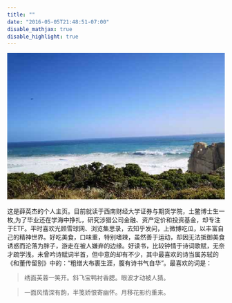 ```yaml
---
title: ""
date: "2016-05-05T21:48:51-07:00"
disable_mathjax: true
disable_highlight: true
---
```



  ![](/images/sea.png)

这是薛英杰的个人主页。目前就读于西南财经大学证券与期货学院，土鳖博士生一枚,为了毕业还在学海中挣扎，研究涉猎公司金融、资产定价和投资基金，却专注于ETF。平时喜欢光顾雪球网、浏览集思录，去知乎发问，上微博吃瓜，以丰富自己的精神世界。好吃美食，口味重，特别嗜辣，虽然善于运动，却因无法抵御美食诱惑而沦落为胖子，游走在被人嫌弃的边缘。好读书，比较钟情于诗词歌赋，无奈才疏学浅，未曾吟诗赋词半首，但中意的却有不少，其中最喜欢的诗当属苏轼的《和董传留别》中的：“粗缯大布裹生涯，腹有诗书气自华”。最喜欢的词是：

>绣面芙蓉一笑开。斜飞宝鸭衬香腮。眼波才动被人猜。

>一面风情深有韵，半笺娇恨寄幽怀。月移花影约重来。



